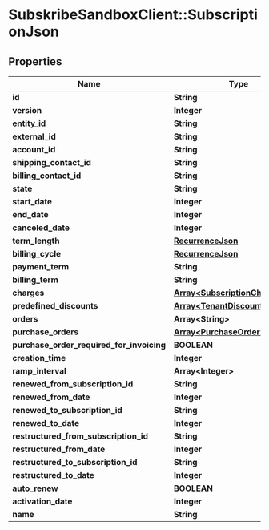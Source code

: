# SubskribeSandboxClient::SubscriptionJson

## Properties
Name | Type | Description | Notes
------------ | ------------- | ------------- | -------------
**id** | **String** |  | [optional] 
**version** | **Integer** |  | 
**entity_id** | **String** |  | 
**external_id** | **String** |  | [optional] 
**account_id** | **String** |  | 
**shipping_contact_id** | **String** |  | [optional] 
**billing_contact_id** | **String** |  | [optional] 
**state** | **String** |  | 
**start_date** | **Integer** |  | 
**end_date** | **Integer** |  | 
**canceled_date** | **Integer** |  | [optional] 
**term_length** | [**RecurrenceJson**](RecurrenceJson.md) |  | 
**billing_cycle** | [**RecurrenceJson**](RecurrenceJson.md) |  | 
**payment_term** | **String** |  | [optional] 
**billing_term** | **String** |  | [optional] 
**charges** | [**Array&lt;SubscriptionChargeJson&gt;**](SubscriptionChargeJson.md) |  | 
**predefined_discounts** | [**Array&lt;TenantDiscountJson&gt;**](TenantDiscountJson.md) |  | [optional] 
**orders** | **Array&lt;String&gt;** |  | 
**purchase_orders** | [**Array&lt;PurchaseOrder&gt;**](PurchaseOrder.md) |  | [optional] 
**purchase_order_required_for_invoicing** | **BOOLEAN** |  | [optional] 
**creation_time** | **Integer** |  | 
**ramp_interval** | **Array&lt;Integer&gt;** |  | [optional] 
**renewed_from_subscription_id** | **String** |  | [optional] 
**renewed_from_date** | **Integer** |  | [optional] 
**renewed_to_subscription_id** | **String** |  | [optional] 
**renewed_to_date** | **Integer** |  | [optional] 
**restructured_from_subscription_id** | **String** |  | [optional] 
**restructured_from_date** | **Integer** |  | [optional] 
**restructured_to_subscription_id** | **String** |  | [optional] 
**restructured_to_date** | **Integer** |  | [optional] 
**auto_renew** | **BOOLEAN** |  | [optional] 
**activation_date** | **Integer** |  | [optional] 
**name** | **String** |  | [optional] 


